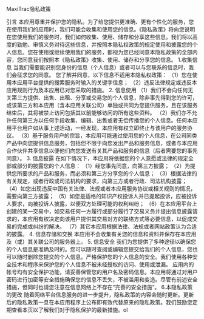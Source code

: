MaxiTrac隐私政策

 引言 本应用尊重并保护您的隐私。为了给您提供更准确、更有个性化的服务，您在使用我们的应用时，我们可能会收集和使用您的信息。《隐私政策》将向您说明在您使用我们的服务时，我们如何收集、使用、储存和分享这些信息。我们将以高度的勤勉、审慎义务对待这些信息，并按照本隐私权政策的规定使用和披露您的个人信息。您在使用或继续使用我们的服务，都视为您已经同意本隐私政策的全部内容，您同意我们按照本《隐私政策》收集、使用、储存和分享您的信息。
 1.收集信息 当我们需要能识别您身份的信息（个人信息）或者可以与您联系的信息时，我们会征求您的同意。 您了解并同意，以下信息不适用本隐私权政策： （1）您在使用本应用平台提供的搜索服务时输入的关键字信息； （2）违反法律规定或违反本应用规则行为及本应用已对您采取的措施。 
 2. 信息使用 （1）我们不会向任何无关第三方提供、出售、出租、分享或交易您的个人信息，除非事先得到您的许可，或该第三方和本应用（含本应用关联公司）单独或共同为您提供服务，且在该服务结束后，其将被禁止访问包括其以前能够访问的所有这些资料。 （2）我们亦不允许任何第三方以任何手段收集、编辑、出售或者无偿传播您的个人信息。任何本应用平台用户如从事上述活动，一经发现，本应用有权立即终止与该用户的服务协议。 （3）基于服务用户的宗旨，本应用可能通过使用您的个人信息，在公司同类产品中向您提供信息服务，包括但不限于向您发出产品和服务信息，或者与本应用合作伙伴共享信息以便他们向您发送有关其产品和服务的信息（后者需要您的事先同意）。
 3. 信息披露 在如下情况下，本应用将依据您的个人意愿或法律的规定全部或部分的披露您的个人信息： （1）经您事先同意，向第三方披露； （2）为提供您所要求的产品和服务，而必须和第三方分享您的个人信息； （3）根据法律的有关规定，或者行政或司法机构的要求，向第三方或者行政、司法机构披露； （4）如您出现违反中国有关法律、法规或者本应用服务协议或相关规则的情况，需要向第三方披露； （5）如您是适格的知识产权投诉人并已提起投诉，应被投诉人要求，向被投诉人披露，以便双方处理可能的权利纠纷； （6）在本应用平台上创建的某一交易中，如交易任何一方履行或部分履行了交易义务并提出信息披露请求的，本应用有权决定向该用户提供其交易对方的联络方式等必要信息，以促成交易的完成或纠纷的解决。 （7）其它本应用根据法律、法规或者网站政策认为合适的披露。
 4. 信息存储和交换 本应用不会收集有关您的信息和资料并保存在本应用及（或）其关联公司的服务器上。
 5. 信息安全 我们为您提供了多种途径以确保您的个人信息是准确及时的。您可以随时查阅或编辑您提交给我们的个人信息，您也可以随时删除您提交的个人信息。严格保护您的个人信息的安全。我们使用各种安全技术和程序来保护您的个人信息不被未经授权的访问、使用或泄漏。 应用内的帐号均有安全保护功能，请妥善保管您的用户名及密码信息。本应用将通过对用户密码进行加密等安全措施确保您的信息不丢失，不被滥用和变造。尽管有前述安全措施，但同时也请您注意在信息网络上不存在“完善的安全措施”。 
 6.本隐私政策的更改 随着网络平台信息服务的进一步提升，隐私政策的内容会随时更新。更新后的隐私政策一旦在本应用程序上公布即有效代替原来的隐私政策。我们鼓励您定期查看本页以了解我们对于隐私保护的最新措施。ol
